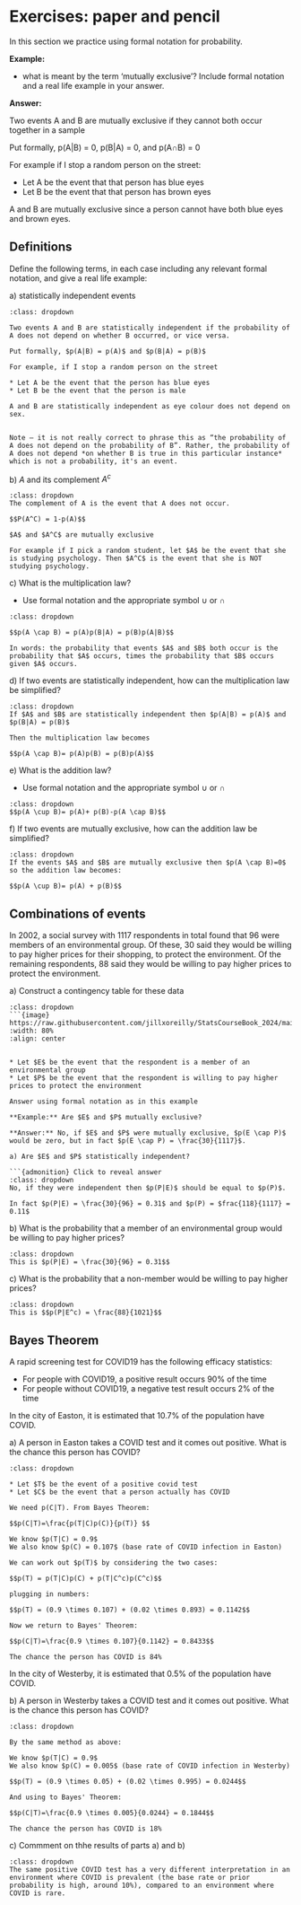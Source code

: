 # Exercises: paper and pencil


In this section we practice using formal notation for probability.

**Example:**

* what is meant by the term ‘mutually exclusive’? Include formal notation and a real life example in your answer.

**Answer:**

Two events A and B are mutually exclusive if they cannot both occur together in a sample

Put formally, p(A|B) = 0, p(B|A) = 0, and p(A∩B) = 0

For example if I stop a random person on the street:

* Let A be the event that that person has blue eyes
* Let B be the event that that person has brown eyes

A and B are mutually exclusive since a person cannot have both blue eyes and brown eyes.

## Definitions

Define the following terms, in each case including any relevant formal notation, and give a real life example:

a) statistically independent events

```{admonition} Click to reveal answer
:class: dropdown

Two events A and B are statistically independent if the probability of A does not depend on whether B occurred, or vice versa. 

Put formally, $p(A|B) = p(A)$ and $p(B|A) = p(B)$

For example, if I stop a random person on the street

* Let A be the event that the person has blue eyes
* Let B be the event that the person is male

A and B are statistically independent as eye colour does not depend on sex.


Note – it is not really correct to phrase this as “the probability of A does not depend on the probability of B”. Rather, the probability of A does not depend *on whether B is true in this particular instance* which is not a probability, it's an event. 
```

b) $A$ and its complement $A^c$ 

```{admonition} Click to reveal answer
:class: dropdown
The complement of A is the event that A does not occur.

$$P(A^C) = 1-p(A)$$

$A$ and $A^C$ are mutually exclusive

For example if I pick a random student, let $A$ be the event that she is studying psychology. Then $A^C$ is the event that she is NOT studying psychology.

```

c) What is the multiplication law? 	

* Use formal notation and the appropriate symbol $\cup$ or $\cap$


```{admonition} Click to reveal answer
:class: dropdown

$$p(A \cap B) = p(A)p(B|A) = p(B)p(A|B)$$

In words: the probability that events $A$ and $B$ both occur is the probability that $A$ occurs, times the probability that $B$ occurs given $A$ occurs.

```


d) If two events are statistically independent, how can the multiplication law be simplified?

```{admonition} Click to reveal answer
:class: dropdown
If $A$ and $B$ are statistically independent then $p(A|B) = p(A)$ and $p(B|A) = p(B)$

Then the multiplication law becomes 

$$p(A \cap B)= p(A)p(B) = p(B)p(A)$$

```

e) 	What is the addition law?

* Use formal notation and the appropriate symbol $\cup$ or $\cap$

```{admonition} Click to reveal answer
:class: dropdown
$$p(A \cup B)= p(A)+ p(B)-p(A \cap B)$$
```

f) If two events are mutually exclusive, how can the addition law be simplified?

```{admonition} Click to reveal answer
:class: dropdown
If the events $A$ and $B$ are mutually exclusive then $p(A \cap B)=0$ so the addition law becomes:

$$p(A \cup B)= p(A) + p(B)$$

```





## Combinations of events

In 2002, a social survey with 1117 respondents in total found that 96 were members of an environmental group. Of these, 30 said they would be willing to pay higher prices for their shopping, to protect the environment. Of the remaining respondents, 88 said they would be willing to pay higher prices to protect the environment.

a) Construct a contingency table for these data

```{admonition} Click to reveal answer
:class: dropdown
```{image} https://raw.githubusercontent.com/jillxoreilly/StatsCourseBook_2024/main/images/Chp9_ExerciseTable.png
:width: 80%
:align: center


* Let $E$ be the event that the respondent is a member of an environmental group
* Let $P$ be the event that the respondent is willing to pay higher prices to protect the environment

Answer using formal notation as in this example

**Example:** Are $E$ and $P$ mutually exclusive?

**Answer:** No, if $E$ and $P$ were mutually exclusive, $p(E \cap P)$ would be zero, but in fact $p(E \cap P) = \frac{30}{1117}$. 

a) Are $E$ and $P$ statistically independent?

```{admonition} Click to reveal answer
:class: dropdown
No, if they were independent then $p(P|E)$ should be equal to $p(P)$. 

In fact $p(P|E) = \frac{30}{96} = 0.31$ and $p(P) = $frac{118}{1117} = 0.11$

```

b) What is the probability that a member of an environmental group would be willing to pay higher prices?

```{admonition} Click to reveal answer
:class: dropdown
This is $p(P|E) = \frac{30}{96} = 0.31$$

```

c) What is the probability that a non-member would be willing to pay higher prices?

```{admonition} Click to reveal answer
:class: dropdown
This is $$p(P|E^c) = \frac{88}{1021}$$

```


## Bayes Theorem

A rapid screening test for COVID19 has the following efficacy statistics:

* For people with COVID19, a positive result occurs 90% of the time
* For people without COVID19, a negative test result occurs 2% of the time

In the city of Easton, it is estimated that 10.7% of the population have COVID.

a) A person in Easton takes a COVID test and it comes out positive. What is the chance this person has COVID?

```{admonition} Click to reveal answer
:class: dropdown

* Let $T$ be the event of a positive covid test
* Let $C$ be the event that a person actually has COVID

We need p(C|T). From Bayes Theorem:

$$p(C|T)=\frac{p(T|C)p(C)}{p(T)} $$

We know $p(T|C) = 0.9$
We also know $p(C) = 0.107$ (base rate of COVID infection in Easton)

We can work out $p(T)$ by considering the two cases:

$$p(T) = p(T|C)p(C) + p(T|C^c)p(C^c)$$

plugging in numbers:

$$p(T) = (0.9 \times 0.107) + (0.02 \times 0.893) = 0.1142$$

Now we return to Bayes' Theorem:

$$p(C|T)=\frac{0.9 \times 0.107}{0.1142} = 0.8433$$

The chance the person has COVID is 84%

```

In the city of Westerby, it is estimated that 0.5% of the population have COVID.

b) A person in Westerby takes a COVID test and it comes out positive. What is the chance this person has COVID?

```{admonition} Click to reveal answer
:class: dropdown

By the same method as above:

We know $p(T|C) = 0.9$
We also know $p(C) = 0.005$ (base rate of COVID infection in Westerby)

$$p(T) = (0.9 \times 0.05) + (0.02 \times 0.995) = 0.0244$$

And using to Bayes' Theorem:

$$p(C|T)=\frac{0.9 \times 0.005}{0.0244} = 0.1844$$

The chance the person has COVID is 18%

```

c) Commment on thhe results of parts a) and b)

```{admonition} Click to reveal answer
:class: dropdown
The same positive COVID test has a very different interpretation in an environment where COVID is prevalent (the base rate or prior probability is high, around 10%), compared to an environment where COVID is rare.
```
